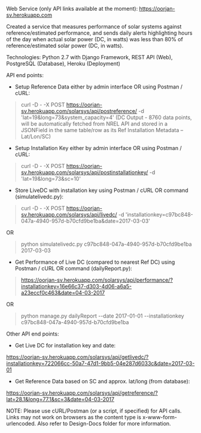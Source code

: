 Web Service (only API links available at the moment): https://oorjan-sv.herokuapp.com

Created a service that measures performance of solar systems against reference/estimated performance, and sends daily alerts highlighting hours of the day when actual solar power (DC, in watts) was less than 80% of reference/estimated solar power (DC, in watts).

Technologies: Python 2.7 with Django Framework, REST API (Web), PostgreSQL (Database), Heroku (Deployment)


API end points:

*	Setup Reference Data either by admin interface OR using Postman / cURL:

> curl -D - -X POST https://oorjan-sv.herokuapp.com/solarsys/api/postreference/ -d 'lat=19&long=73&system_capacity=4'
(DC Output - 8760 data points, will be automatically fetched from NREL API and stored in a JSONField in the same table/row as its Ref Installation Metadata – Lat/Lon/SC)


*	Setup Installation Key either by admin interface OR using Postman / cURL:

> curl -D - -X POST https://oorjan-sv.herokuapp.com/solarsys/api/postinstallationkey/ -d 'lat=19&long=73&sc=10'


*	Store LiveDC with installation key using Postman / cURL OR command (simulatelivedc.py):

> curl -D - -X POST https://oorjan-sv.herokuapp.com/solarsys/api/livedc/ -d 'installationkey=c97bc848-047a-4940-957d-b70cfd9be1ba&date=2017-03-03'

OR

> python simulatelivedc.py c97bc848-047a-4940-957d-b70cfd9be1ba 2017-03-03


*	Get Performance of Live DC (compared to nearest Ref DC) using Postman / cURL OR command (dailyReport.py):

> https://oorjan-sv.herokuapp.com/solarsys/api/performance/?installationkey=16e66c37-d303-4d06-a6a5-a23eccf0c463&date=04-03-2017

OR

> python manage.py dailyReport --date 2017-01-01 --installationkey c97bc848-047a-4940-957d-b70cfd9be1ba


Other API end points:

* Get Live DC for installation key and date:

https://oorjan-sv.herokuapp.com/solarsys/api/getlivedc/?installationkey=722066cc-50a7-47d1-9bb5-04e287d6033c&date=2017-03-01

* Get Reference Data based on SC and approx. lat/long (from database):

https://oorjan-sv.herokuapp.com/solarsys/api/getreference/?lat=28.1&long=77.1&sc=3&date=04-03-2017


NOTE: Please use cURL/Postman (or a script, if specified) for API calls. Links may not work on browsers as the content type is x-www-form-urlencoded.
Also refer to Design-Docs folder for more information.
